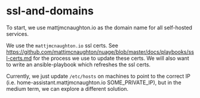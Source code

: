 # ssl-and-domains

To start, we use mattjmcnaughton.io as the domain name for all self-hosted
services.

We use the `mattjmcnaughton.io` ssl certs. See
https://github.com/mattjmcnaughton/nuage/blob/master/docs/playbooks/ssl-certs.md
for the process we use to update these certs. We will also want to write an
ansible-playbook which refreshes the ssl certs.

Currently, we just update `/etc/hosts` on machines to point to the correct IP
(i.e. home-assistant.mattjmcnaughton.io SOME_PRIVATE_IP), but in the medium
term, we can explore a different solution.
